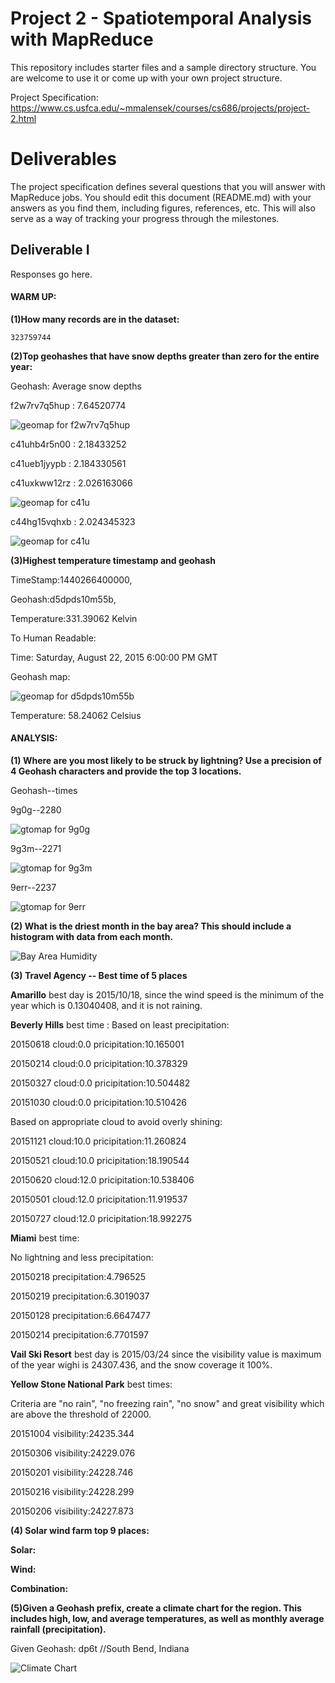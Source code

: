 # Project 2 - Spatiotemporal Analysis with MapReduce

This repository includes starter files and a sample directory structure. You are welcome to use it or come up with your own project structure.

Project Specification: https://www.cs.usfca.edu/~mmalensek/courses/cs686/projects/project-2.html

# Deliverables

The project specification defines several questions that you will answer with MapReduce jobs. You should edit this document (README.md) with your answers as you find them, including figures, references, etc. This will also serve as a way of tracking your progress through the milestones.




## Deliverable I

Responses go here.

#### WARM UP:

**(1)How many records are in the dataset:**

    323759744

**(2)Top geohashes that have snow depths greater than zero for the entire year:**

Geohash:            Average snow depths

f2w7rv7q5hup :	7.64520774

![geomap for f2w7rv7q5hup](./maps/snowgeo1.jpg)

c41uhb4r5n00 :	2.18433252

c41ueb1jyypb :	2.184330561

c41uxkww12rz :	2.026163066

![geomap for c41u](./maps/snowgeo2.jpg)

c44hg15vqhxb :	2.024345323

![geomap for c41u](./maps/snowgeo3.jpg)


**(3)Highest temperature timestamp and geohash**

TimeStamp:1440266400000, 

Geohash:d5dpds10m55b, 

Temperature:331.39062 Kelvin

To Human Readable:

Time: Saturday, August 22, 2015 6:00:00 PM GMT

Geohash map:

![geomap for d5dpds10m55b](./maps/hightempgeomap.jpg)

Temperature: 58.24062 Celsius

#### ANALYSIS:

**(1) Where are you most likely to be struck by lightning? Use a precision of 4 Geohash characters and provide the top 3 locations.**

Geohash--times

9g0g--2280

![gtomap for 9g0g](./maps/geolight1.jpg)

9g3m--2271

![gtomap for 9g3m](./maps/geolight2.jpg)

9err--2237

![gtomap for 9err](./maps/geolight3.jpg)

**(2) What is the driest month in the bay area? This should include a histogram with data from each month.**

![Bay Area Humidity](./bayarea.jpg)


**(3) Travel Agency -- Best time of 5 places**

**Amarillo** best day is 2015/10/18, since the wind speed is the minimum of the year which is 0.13040408, and it is not raining.

**Beverly Hills** best time :
Based on least precipitation:

20150618	cloud:0.0	pricipitation:10.165001

20150214	cloud:0.0	pricipitation:10.378329

20150327	cloud:0.0	pricipitation:10.504482

20151030	cloud:0.0	pricipitation:10.510426

Based on appropriate cloud to avoid overly shining:

20151121	cloud:10.0	pricipitation:11.260824

20150521	cloud:10.0	pricipitation:18.190544

20150620	cloud:12.0	pricipitation:10.538406

20150501	cloud:12.0	pricipitation:11.919537

20150727	cloud:12.0	pricipitation:18.992275

**Miami** best time:

No lightning and less precipitation:

20150218	precipitation:4.796525

20150219	precipitation:6.3019037

20150128	precipitation:6.6647477

20150214	precipitation:6.7701597

**Vail Ski Resort** best day is 2015/03/24 since the visibility value is maximum of the year wighi is 24307.436, and the snow coverage it 100%.

**Yellow Stone National Park** best times:

Criteria are "no rain", "no freezing rain", "no snow" and great visibility which are above the threshold of 22000.

20151004	visibility:24235.344

20150306	visibility:24229.076

20150201	visibility:24228.746

20150216	visibility:24228.299

20150206	visibility:24227.873

**(4) Solar wind farm top 9 places:**

**Solar:**


**Wind:**


**Combination:**







**(5)Given a Geohash prefix, create a climate chart for the region. This includes high, low, and average temperatures, as well as monthly average rainfall (precipitation).**

Given Geohash: dp6t //South Bend, Indiana

![Climate Chart](./southbendcc.jpg)



